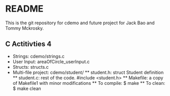 # README 

This is the git repository for cdemo and future project for Jack Bao and Tommy Mckrosky.

## C Actitivties 4

* Strings: cdemo/strings.c
* User Input: areaOfCircle_userInput.c
* Structs: structs.c
* Multi-file project: cdemo/student/
** student.h: struct Student definition
** student.c: rest of the code. #include <student.h>
** Makefile: a copy of Makefile1 with minor modifications
** To compile: $ make
** To clean: $ make clean


